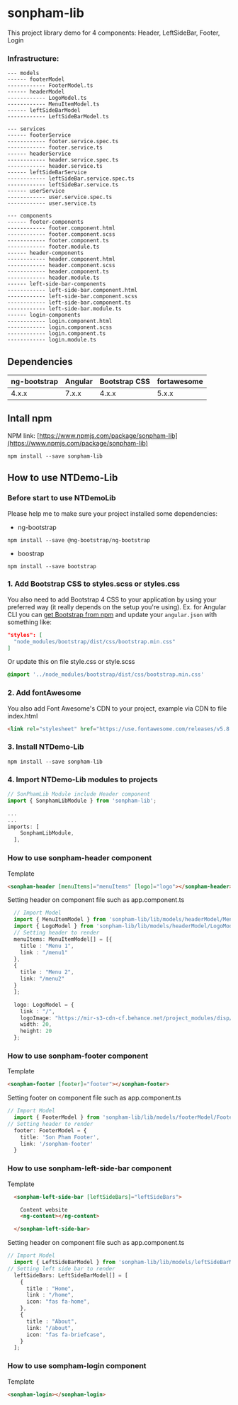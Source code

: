 # sonpham-lib

This project library demo for 4 components: Header, LeftSideBar, Footer, Login

### Infrastructure:

```shell
--- models
------ footerModel
------------ FooterModel.ts
------ headerModel
------------ LogoModel.ts
------------ MenuItemModel.ts
------ leftSideBarModel
------------ LeftSideBarModel.ts

--- services
------ footerService
------------ footer.service.spec.ts
------------ footer.service.ts
------ headerService
------------ header.service.spec.ts
------------ header.service.ts
------ leftSideBarService
------------ leftSideBar.service.spec.ts
------------ leftSideBar.service.ts
------ userService
------------ user.service.spec.ts
------------ user.service.ts

--- components
------ footer-components
------------ footer.component.html
------------ footer.component.scss
------------ footer.component.ts
------------ footer.module.ts
------ header-components
------------ header.component.html
------------ header.component.scss
------------ header.component.ts
------------ header.module.ts
------ left-side-bar-components
------------ left-side-bar.component.html
------------ left-side-bar.component.scss
------------ left-side-bar.component.ts
------------ left-side-bar.module.ts
------ login-components
------------ login.component.html
------------ login.component.scss
------------ login.component.ts
------------ login.module.ts
```


## Dependencies
| ng-bootstrap | Angular | Bootstrap CSS | fortawesome |
| ------------ | ------- | ------------- | ------------|
| 4.x.x        | 7.x.x   | 4.x.x         | 5.x.x

## Intall npm

NPM link: [https://www.npmjs.com/package/sonpham-lib](https://www.npmjs.com/package/sonpham-lib)

```shell
npm install --save sonpham-lib
```

## How to use NTDemo-Lib

### Before start to use NTDemoLib
Please help me to make sure your project installed some dependencies:
  - ng-bootstrap
```shell
npm install --save @ng-bootstrap/ng-bootstrap
```
  - boostrap
```shell
npm install --save bootstrap
```


### 1. Add Bootstrap CSS to styles.scss or styles.css
You also need to add Bootstrap 4 CSS to your application by using your preferred way (it really depends on the setup you're using). Ex. for Angular CLI you can [get Bootstrap from npm](https://www.npmjs.com/package/bootstrap) and update your `angular.json` with something like:

```json
"styles": [
  "node_modules/bootstrap/dist/css/bootstrap.min.css"
]
```

Or update this on file style.css or style.scss

```scss
@import '../node_modules/bootstrap/dist/css/bootstrap.min.css'
```
### 2. Add fontAwesome
You also add Font Awesome's CDN to your project, example via CDN to file index.html

```html
<link rel="stylesheet" href="https://use.fontawesome.com/releases/v5.8.1/css/all.css" integrity="sha384-50oBUHEmvpQ+1lW4y57PTFmhCaXp0ML5d60M1M7uH2+nqUivzIebhndOJK28anvf" crossorigin="anonymous">
```
### 3. Install NTDemo-Lib

```shell
npm install --save sonpham-lib
```

### 4. Import NTDemo-Lib modules to projects

```ts
// SonPhamLib Module include Header component
import { SonphamLibModule } from 'sonpham-lib';

...
...
imports: [
    SonphamLibModule,
  ],
```

### How to use sonpham-header component

  Template
```html
<sonpham-header [menuItems]="menuItems" [logo]="logo"></sonpham-header>
```
 Setting header on component file such as app.component.ts
```ts
  // Import Model
  import { MenuItemModel } from 'sonpham-lib/lib/models/headerModel/MenuItemModel';
  import { LogoModel } from 'sonpham-lib/lib/models/headerModel/LogoModel';
  // Setting header to render
  menuItems: MenuItemModel[] = [{
    title : "Menu 1",
    link : "/menu1"
  },
  {
    title : "Menu 2",
    link: "/menu2"
  }
  ];

  logo: LogoModel = {
    link : "/",
    logoImage: "https://mir-s3-cdn-cf.behance.net/project_modules/disp/8d2f6247619371.587fc4b8c063b.png",
    width: 20,
    height: 20
  };

```

### How to use sonpham-footer component

  
  Template
```html
<sonpham-footer [footer]="footer"></sonpham-footer>
```
 Setting footer on component file such as app.component.ts
```ts
// Import Model
  import { FooterModel } from 'sonpham-lib/lib/models/footerModel/FooterModel';
// Setting header to render
  footer: FooterModel = {
    title: 'Son Pham Footer',
    link: '/sonpham-footer'
  }

```

### How to use sonpham-left-side-bar component

  Template
```html
  <sonpham-left-side-bar [leftSideBars]="leftSideBars">

    Content website
    <ng-content></ng-content> 

  </sonpham-left-side-bar>
```
 Setting header on component file such as app.component.ts
```ts
// Import Model
  import { LeftSideBarModel } from 'sonpham-lib/lib/models/leftSideBarModel/LeftSideBarModel';
// Setting left side bar to render
  leftSideBars: LeftSideBarModel[] = [
    {
      title : "Home",
      link : "/home",
      icon: "fas fa-home",
    },
    {
      title : "About",
      link: "/about",
      icon: "fas fa-briefcase",
    }
  ];
```

### How to use sompham-login component

  Template
```html
<sonpham-login></sonpham-login>
```